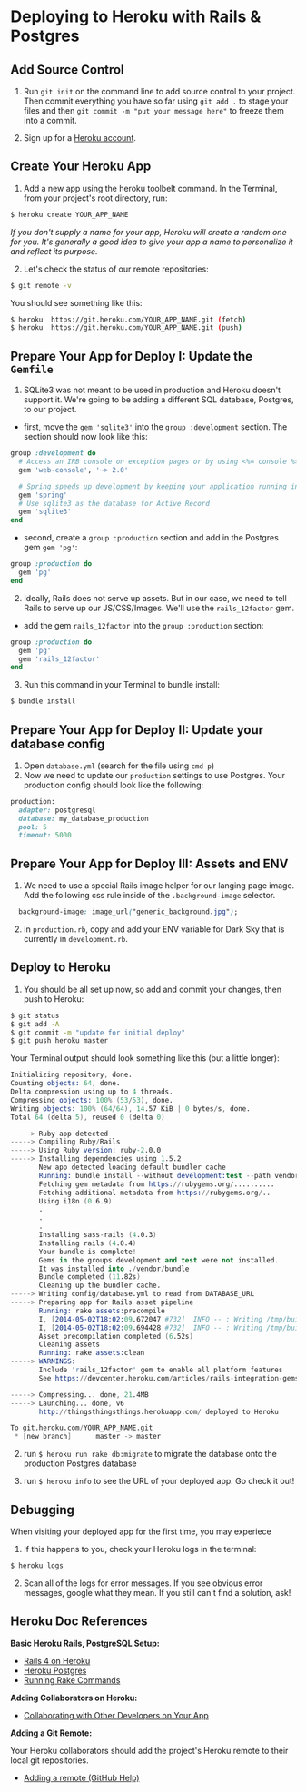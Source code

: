# Deploying to Heroku with Rails & Postgres

## Add Source Control

1. Run `git init` on the command line to add source control to your project. Then commit everything you have so far using `git add .` to stage your files and then `git commit -m "put your message here"` to freeze them into a commit.

2. Sign up for a <a href="https://www.heroku.com" target="_blank">Heroku account</a>.

## Create Your Heroku App

  1. Add a new app using the heroku toolbelt command. In the Terminal, from your project's root directory, run:

```sh
$ heroku create YOUR_APP_NAME
```

*If you don't supply a name for your app, Heroku will create a random one for you. It's generally a good idea to give your app a name to personalize it and reflect its purpose.*

2. Let's check the status of our remote repositories:

  ```sh
  $ git remote -v
  ```

  You should see something like this:

  ```sh
  $ heroku	https://git.heroku.com/YOUR_APP_NAME.git (fetch)
  $ heroku	https://git.heroku.com/YOUR_APP_NAME.git (push)
  ```

## Prepare Your App for Deploy I: Update the `Gemfile`

1. SQLite3 was not meant to be used in production and Heroku doesn't support it. We're going to be adding a different SQL database, Postgres, to our project.

  * first, move the `gem 'sqlite3'` into the `group :development` section. The section should now look like this:
  ```ruby
  group :development do
    # Access an IRB console on exception pages or by using <%= console %> in views
    gem 'web-console', '~> 2.0'

    # Spring speeds up development by keeping your application running in the background. Read more: https://github.com/rails/spring
    gem 'spring'
    # Use sqlite3 as the database for Active Record
    gem 'sqlite3'
  end
  ```
  * second, create a `group :production` section and add in the Postgres gem `gem 'pg'`:
  ```ruby
  group :production do
    gem 'pg'
  end
  ```

2. Ideally, Rails does not serve up assets. But in our case, we need to tell Rails to serve up our JS/CSS/Images. We'll use the `rails_12factor` gem.
  
  * add the gem `rails_12factor` into the `group :production` section:
  ```ruby
  group :production do
    gem 'pg'
    gem 'rails_12factor'
  end
  ```


3. Run this command in your Terminal to bundle install:

  ```sh
  $ bundle install
  ```

## Prepare Your App for Deploy II: Update your database config

1. Open `database.yml` (search for the file using `cmd p`)
2. Now we need to update our `production` settings to use Postgres. Your production config should look like the following:

```rb
production:
  adapter: postgresql
  database: my_database_production
  pool: 5
  timeout: 5000
``` 

## Prepare Your App for Deploy III: Assets and ENV
  1. We need to use a special Rails image helper for our langing page image. Add the following css rule inside of the `.background-image` selector.
  ```css
    background-image: image_url("generic_background.jpg");
  ```

  2. in `production.rb`, copy and add your ENV variable for Dark Sky that is currently in `development.rb`.

## Deploy to Heroku

1. You should be all set up now, so add and commit your changes, then push to Heroku:

  ```sh
  $ git status
  $ git add -A
  $ git commit -m "update for initial deploy"
  $ git push heroku master
  ```

  Your Terminal output should look something like this (but a little longer):

  ```s
  Initializing repository, done.
  Counting objects: 64, done.
  Delta compression using up to 4 threads.
  Compressing objects: 100% (53/53), done.
  Writing objects: 100% (64/64), 14.57 KiB | 0 bytes/s, done.
  Total 64 (delta 5), reused 0 (delta 0)

  -----> Ruby app detected
  -----> Compiling Ruby/Rails
  -----> Using Ruby version: ruby-2.0.0
  -----> Installing dependencies using 1.5.2
         New app detected loading default bundler cache
         Running: bundle install --without development:test --path vendor/bundle --binstubs vendor/bundle/bin -j4 --deployment
         Fetching gem metadata from https://rubygems.org/..........
         Fetching additional metadata from https://rubygems.org/..
         Using i18n (0.6.9)
         .
         .
         .
         Installing sass-rails (4.0.3)
         Installing rails (4.0.4)
         Your bundle is complete!
         Gems in the groups development and test were not installed.
         It was installed into ./vendor/bundle
         Bundle completed (11.82s)
         Cleaning up the bundler cache.
  -----> Writing config/database.yml to read from DATABASE_URL
  -----> Preparing app for Rails asset pipeline
         Running: rake assets:precompile
         I, [2014-05-02T18:02:09.672047 #732]  INFO -- : Writing /tmp/build_625a98e6-1b9e-4e57-ba48-8f9cd7bf7d18/public/assets/application-c8d048bf2b32f85ef4807549fa44b21b.js
         I, [2014-05-02T18:02:09.694428 #732]  INFO -- : Writing /tmp/build_625a98e6-1b9e-4e57-ba48-8f9cd7bf7d18/public/assets/application-d0b54dd563966c42aad5fd85b1c1f713.css
         Asset precompilation completed (6.52s)
         Cleaning assets
         Running: rake assets:clean
  -----> WARNINGS:
         Include 'rails_12factor' gem to enable all platform features
         See https://devcenter.heroku.com/articles/rails-integration-gems for more information.

  -----> Compressing... done, 21.4MB
  -----> Launching... done, v6
         http://thingsthingsthings.herokuapp.com/ deployed to Heroku

  To git.heroku.com/YOUR_APP_NAME.git
   * [new branch]      master -> master
  ```

2. run `$ heroku run rake db:migrate` to migrate the database onto the production Postgres database

3. run `$ heroku info` to see the URL of your deployed app. Go check it out!


## Debugging

When visiting your deployed app for the first time, you may experiece 
1. If this happens to you, check your Heroku logs in the terminal:

  ```s
  $ heroku logs
  ```

2. Scan all of the logs for error messages. If you see obvious error messages, google what they mean. If you still can't find a solution, ask!


## Heroku Doc References

**Basic Heroku Rails, PostgreSQL Setup:**

* <a href="https://devcenter.heroku.com/articles/rails4" target="_blank">Rails 4 on Heroku</a>
* <a href="https://devcenter.heroku.com/articles/heroku-postgresql" target="_blank">Heroku Postgres</a>
* <a href="https://devcenter.heroku.com/articles/rake" target="_blank">Running Rake Commands</a>

**Adding Collaborators on Heroku:**

* <a href="https://devcenter.heroku.com/articles/sharing" target="_blank">Collaborating with Other Developers on Your App</a>

**Adding a Git Remote:**

Your Heroku collaborators should add the project's Heroku remote to their local git repositories.

*  <a href="https://help.github.com/articles/adding-a-remote/" target="_blank">Adding a remote (GitHub Help)</a>
